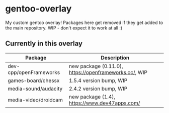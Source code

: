 gentoo-overlay
==============

My custom gentoo overlay! Packages here get removed if they get added to the main repository.
WIP - don't expect it to work at all :)

Currently in this overlay
-------------------------

Package | Description
------- | -----------
dev-cpp/openFrameworks | new package (0.11.0), https://openframeworks.cc/, WIP
games-board/chessx | 1.5.4 version bump, WIP
media-sound/audacity | 2.4.2 version bump, WIP
media-video/droidcam | new package (1.4), https://www.dev47apps.com/
